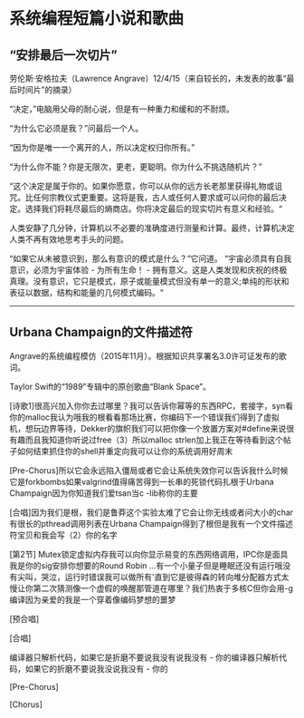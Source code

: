 # 系统编程短篇小说和歌曲

## “安排最后一次切片”

劳伦斯·安格拉夫（Lawrence Angrave）12/4/15（来自较长的，未发表的故事“最后时间片”的摘录）

“决定，”电脑用父母的耐心说，但是有一种重力和缓和的不耐烦。

“为什么它必须是我？”问最后一个人。

“因为你是唯一一个离开的人，所以决定权归你所有。”

“为什么你不能？你是无限次，更老，更聪明。你为什么不挑选随机片？”

“这个决定是属于你的。如果你愿意，你可以从你的远方长老那里获得礼物或诅咒。比任何宗教仪式更重要。这将是我，古人或任何人要求或可以问你的最后决定。选择我们将耗尽最后的熵商店。你将决定最后的现实切片有意义和经验。“

人类安静了几分钟，计算机以不必要的准确度进行测量和计算。最终，计算机决定人类不再有效地思考手头的问题。

“如果它从未被意识到，那么有意识的模式是什么？”它问道。 “宇宙必须具有自我意识，必须为宇宙体验 - 为所有生命！ - 拥有意义。这是人类发现和庆祝的终极真理。没有意识，它只是模式，原子或能量模式但没有单一的意义;单纯的形状和表征以数据，结构和能量的几何模式编码。“

* * *

## Urbana Champaign的文件描述符

Angrave的系统编程模仿（2015年11月）。根据知识共享署名3.0许可证发布的歌词。

Taylor Swift的“1989”专辑中的原创歌曲“Blank Space”。

[诗歌1]很高兴加入你你去过哪里？我可以告诉你幂等的东西RPC，套接字，syn看你的malloc我认为哦我的根看看那场比赛，你编码下一个错误我们得到了虚拟机，想玩边界等待，Dekker的旗帜我们可以把你像一个放置方案对#define来说很有趣而且我知道你听说过free（3）所以malloc strlen加上我正在等待看到这个帖子如何结束抓住你的shell并重定向我可以让你的系统调用好周末

[Pre-Chorus]所以它会永远陷入僵局或者它会让系统失效你可以告诉我什么时候它是forkbombs如果valgrind值得痛苦得到一长串的死锁代码扎根于Urbana Champaign因为你知道我们爱tsan当c -lib称你的主要

[合唱]因为我们是根，我们是鲁莽这个实验太难了它会让你无线或者问大小的char有很长的pthread调用列表在Urbana Champaign得到了根但是我有一个文件描述符宝贝和我会写（2）你的名字

[第2节] Mutex锁定虚拟内存我可以向你显示易变的东西网络调用，IPC你是面具我是你的sig安排你想要的Round Robin ...有一个小量子但是睡眠还没有运行哦没有尖叫，哭泣，运行时错误我可以做所有'直到它是彼得森的转向堆分配器方式太慢让你第二次猜测像一个虚假的唤醒那管道在哪里？我们热衷于多核C但你会用-g编译因为亲爱的我是一个穿着像编码梦想的噩梦

[预合唱]

[合唱]

编译器只解析代码，如果它是折磨不要说我没有说我没有 - 你的编译器只解析代码，如果它的折磨不要说我没说我没有 - 你的

[Pre-Chorus]

[Chorus]